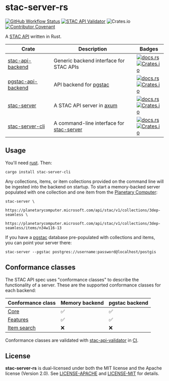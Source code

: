 # stac-server-rs

[![GitHub Workflow Status](https://img.shields.io/github/actions/workflow/status/gadomski/stac-server-rs/ci.yml?branch=main&style=for-the-badge)](https://github.com/gadomski/stac-server-rs/actions/workflows/ci.yml)
[![STAC API Validator](https://img.shields.io/github/actions/workflow/status/gadomski/stac-server-rs/validate.yml?branch=main&label=STAC+API+Validator&style=for-the-badge)](https://github.com/gadomski/stac-server-rs/actions/workflows/ci.yml)
![Crates.io](https://img.shields.io/crates/l/stac-server?style=for-the-badge)
[![Contributor Covenant](https://img.shields.io/badge/Contributor%20Covenant-2.1-4baaaa.svg?style=for-the-badge)](./CODE_OF_CONDUCT)

A [STAC API](https://github.com/radiantearth/stac-api-spec) written in Rust.

| Crate | Description | Badges |
| ----- | ---- | --------- |
| [stac-api-backend](./stac-api-backend/README.md) | Generic backend interface for STAC APIs | [![docs.rs](https://img.shields.io/docsrs/stac-api-backend?style=flat-square)](https://docs.rs/stac-api-backend/latest/stac-api-backend/) <br> [![Crates.io](https://img.shields.io/crates/v/stac-api-backend?style=flat-square)](https://crates.io/crates/stac-api-backend) |
| [pgstac-api-backend](./pgstac-api-backend/README.md) | API backend for [pgstac](https://github.com/stac-utils/pgstac) | [![docs.rs](https://img.shields.io/docsrs/pgstac-api-backend?style=flat-square)](https://docs.rs/pgstac-api-backend/latest/pgstac_api_backend/) <br> [![Crates.io](https://img.shields.io/crates/v/pgstac-api-backend?style=flat-square)](https://crates.io/crates/pgstac-api-backend) |
| [stac-server](./stac-server/README.md) | A STAC API server in [axum](https://github.com/tokio-rs/axum) | [![docs.rs](https://img.shields.io/docsrs/stac-server?style=flat-square)](https://docs.rs/stac-server/latest/stac_server/) <br> [![Crates.io](https://img.shields.io/crates/v/stac-server?style=flat-square)](https://crates.io/crates/stac-server)
| [stac-server-cli](./stac-server-cli/README.md) | A command-line interface for [stac-server](./stac-server/README.md) | [![docs.rs](https://img.shields.io/docsrs/stac-server-cli?style=flat-square)](https://docs.rs/stac-server-cli/latest/stac_server_cli/) <br> [![Crates.io](https://img.shields.io/crates/v/stac-server-cli?style=flat-square)](https://crates.io/crates/stac-server-cli) |

## Usage

You'll need [rust](https://rustup.rs/).
Then:

```shell
cargo install stac-server-cli
```

Any collections, items, or item collections provided on the command line will be ingested into the backend on startup.
To start a memory-backed server populated with one collection and one item from the [Planetary Computer](https://planetarycomputer.microsoft.com/):

```shell
stac-server \
    https://planetarycomputer.microsoft.com/api/stac/v1/collections/3dep-seamless \
    https://planetarycomputer.microsoft.com/api/stac/v1/collections/3dep-seamless/items/n34w116-13
```

If you have a [pgstac](https://github.com/stac-utils/pgstac) database pre-populated with collections and items, you can point your server there:

```shell
stac-server --pgstac postgres://username:password@localhost/postgis
```

## Conformance classes

The STAC API spec uses "conformance classes" to describe the functionality of a server.
These are the supported conformance classes for each backend:

| Conformance class | Memory backend | pgstac backend |
| -- | -- | -- |
| [Core](https://github.com/radiantearth/stac-api-spec/tree/main/core) | ✅ | ✅ |
| [Features](https://github.com/radiantearth/stac-api-spec/tree/main/ogcapi-features) | ✅ | ✅ |
| [Item search](https://github.com/radiantearth/stac-api-spec/tree/main/item-search) | ❌ | ❌ |

Conformance classes are validated with [stac-api-validator](https://github.com/stac-utils/stac-api-validator) in [CI](https://github.com/gadomski/stac-server-rs/actions/workflows/validate.yml).

## License

**stac-server-rs** is dual-licensed under both the MIT license and the Apache license (Version 2.0).
See [LICENSE-APACHE](./LICENSE-APACHE) and [LICENSE-MIT](./LICENSE-MIT) for details.
